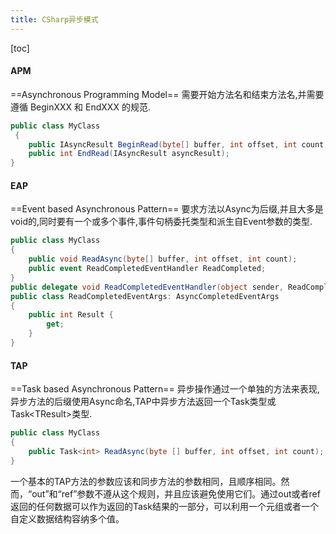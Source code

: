 ```yaml
---
title: CSharp异步模式
---
```


[toc]

#### APM

==Asynchronous Programming Model==
需要开始方法名和结束方法名,并需要遵循 BeginXXX 和 EndXXX 的规范.

``` csharp
public class MyClass
 {
    public IAsyncResult BeginRead(byte[] buffer, int offset, int count,AsyncCallback callback, object state);
    public int EndRead(IAsyncResult asyncResult);
}
```

#### EAP

==Event based Asynchronous Pattern==
要求方法以Async为后缀,并且大多是void的,同时要有一个或多个事件,事件句柄委托类型和派生自Event参数的类型.

``` csharp
public class MyClass
{
    public void ReadAsync(byte[] buffer, int offset, int count);
    public event ReadCompletedEventHandler ReadCompleted;
}
public delegate void ReadCompletedEventHandler(object sender, ReadCompletedEventArgs eventArgs);
public class ReadCompletedEventArgs: AsyncCompletedEventArgs
{
    public int Result {
        get;
    }
}
```

#### TAP

==Task based Asynchronous Pattern==
异步操作通过一个单独的方法来表现,异步方法的后缀使用Async命名,TAP中异步方法返回一个Task类型或Task\<TResult\>类型.

``` csharp
public class MyClass
{
    public Task<int> ReadAsync(byte [] buffer, int offset, int count);
}
```

一个基本的TAP方法的参数应该和同步方法的参数相同，且顺序相同。然而，“out”和“ref”参数不遵从这个规则，并且应该避免使用它们。通过out或者ref返回的任何数据可以作为返回的Task<TResult>结果的一部分，可以利用一个元组或者一个自定义数据结构容纳多个值。